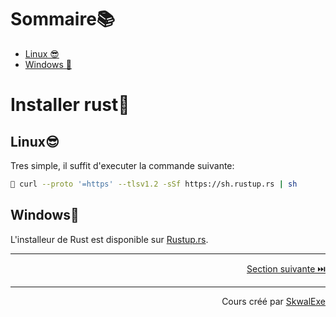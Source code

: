 # Sommaire📚
- [Linux 😎](#linux)
- [Windows 💩](#windows)

# Installer rust🦀
## Linux😎
Tres simple, il suffit d'executer la commande suivante:
```bash
🐚 curl --proto '=https' --tlsv1.2 -sSf https://sh.rustup.rs | sh
```
## Windows💩
L'installeur de Rust est disponible sur [Rustup.rs](https://rustup.rs/).


---

<p align="right"><a href="https://github.com/SkwalExe/apprendre-rust/tree/main/cours/hello-world">Section suivante ⏭️</a></p>


---


<p align="right">Cours créé par <a href="https://github.com/SkwalExe/" target="_blank">SkwalExe</a></p>